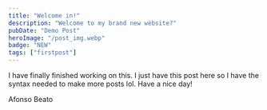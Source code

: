 ```yaml
---
title: "Welcome in!"
description: "Welcome to my brand new website?"
pubDate: "Demo Post"
heroImage: "/post_img.webp"
badge: "NEW"
tags: ["firstpost"]
---
```


I have finally finished working on this. I just have this post here so I have the syntax needed to make more posts lol. Have a nice day!

Afonso Beato
